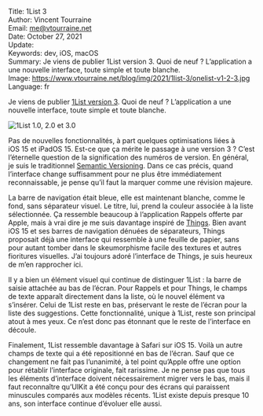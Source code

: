 Title:     1List 3  
Author:    Vincent Tourraine  
Email:     me@vtourraine.net  
Date:      October 27, 2021  
Update:    
Keywords:  dev, iOS, macOS  
Summary:   Je viens de publier 1List version 3. Quoi de neuf ? L’application a une nouvelle interface, toute simple et toute blanche.  
Image:     https://www.vtourraine.net/blog/img/2021/1list-3/onelist-v1-2-3.jpg  
Language:  fr  


Je viens de publier [1List version 3](https://www.studioamanga.com/onelist/). Quoi de neuf ? L’application a une nouvelle interface, toute simple et toute blanche.

![1List 1.0, 2.0 et 3.0](/blog/img/2021/1list-3/onelist-v1-2-3.jpg)

Pas de nouvelles fonctionnalités, à part quelques optimisations liées à iOS 15 et iPadOS 15. Est-ce que ça mérite le passage à une version 3 ? C’est l’éternelle question de la signification des numéros de version. En général, je suis le traditionnel [Semantic Versioning](https://semver.org). Dans ce cas précis, quand l’interface change suffisamment pour ne plus être immédiatement reconnaissable, je pense qu’il faut la marquer comme une révision majeure.

La barre de navigation était bleue, elle est maintenant blanche, comme le fond, sans séparateur visuel. Le titre, lui, prend la couleur associée à la liste sélectionnée. Ça ressemble beaucoup à l’application Rappels offerte par Apple, mais à vrai dire je me suis davantage inspiré de [Things](https://culturedcode.com/things/). Bien avant iOS 15 et ses barres de navigation dénuées de séparateurs, Things proposait déjà une interface qui ressemble à une feuille de papier, sans pour autant tomber dans le skeumorphisme facile des textures et autres fioritures visuelles. J’ai toujours adoré l’interface de Things, je suis heureux de m’en rapprocher ici.

Il y a bien un élément visuel qui continue de distinguer 1List : la barre de saisie attachée au bas de l’écran. Pour Rappels et pour Things, le champs de texte apparaît directement dans la liste, où le nouvel élément va s’insérer. Celui de 1List reste en bas, préservant le reste de l’écran pour la liste des suggestions. Cette fonctionnalité, unique à 1List, reste son principal atout à mes yeux. Ce n’est donc pas étonnant que le reste de l’interface en découle.

Finalement, 1List ressemble davantage à Safari sur iOS 15. Voilà un autre champs de texte qui a été repositionné en bas de l’écran. Sauf que ce changement ne fait pas l’unanimité, à tel point qu’Apple offre une option pour rétablir l’interface originale, fait rarissime. Je ne pense pas que tous les éléments d’interface doivent nécessairement migrer vers le bas, mais il faut reconnaître qu’UIKit a été conçu pour des écrans qui paraissent minuscules comparés aux modèles récents. 1List existe depuis presque 10 ans, son interface continue d’évoluer elle aussi.

